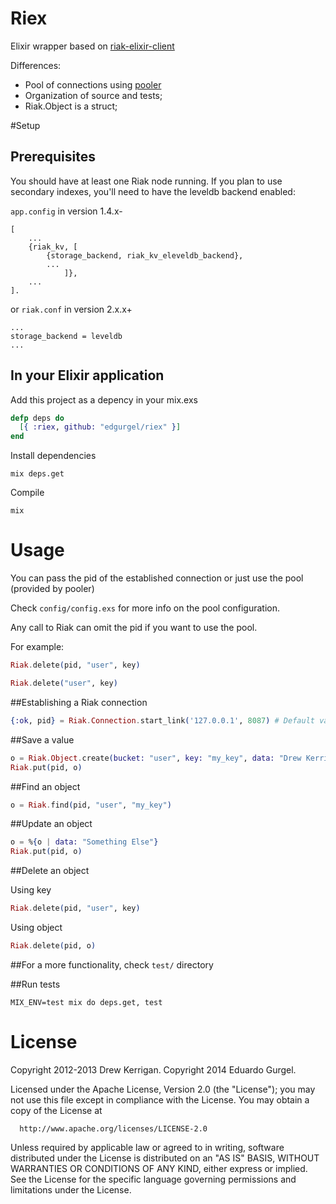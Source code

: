 # Riex

Elixir wrapper based on [riak-elixir-client](https://github.com/drewkerrigan/riak-elixir-client)

Differences:

* Pool of connections using [pooler](http://github.com/seth/pooler)
* Organization of source and tests;
* Riak.Object is a struct;

#Setup

## Prerequisites

You should have at least one Riak node running. If you plan to use secondary indexes, you'll need to have the leveldb backend enabled:

`app.config` in version 1.4.x-

```
[
    ...
    {riak_kv, [
        {storage_backend, riak_kv_eleveldb_backend},
        ...
            ]},
    ...
].
```

or `riak.conf` in version 2.x.x+

```
...
storage_backend = leveldb
...
```

## In your Elixir application

Add this project as a depency in your mix.exs

```elixir
defp deps do
  [{ :riex, github: "edgurgel/riex" }]
end
```

Install dependencies

```
mix deps.get
```

Compile

```
mix
```

# Usage

You can pass the pid of the established connection or just use the pool (provided by pooler)

Check `config/config.exs` for more info on the pool configuration.

Any call to Riak can omit the pid if you want to use the pool.

For example:

```elixir
Riak.delete(pid, "user", key)

Riak.delete("user", key)
```

##Establishing a Riak connection

```elixir
{:ok, pid} = Riak.Connection.start_link('127.0.0.1', 8087) # Default values
```

##Save a value

```elixir
o = Riak.Object.create(bucket: "user", key: "my_key", data: "Drew Kerrigan")
Riak.put(pid, o)
```

##Find an object

```elixir
o = Riak.find(pid, "user", "my_key")
```

##Update an object

```elixir
o = %{o | data: "Something Else"}
Riak.put(pid, o)
```

##Delete an object

Using key

```elixir
Riak.delete(pid, "user", key)
```

Using object

```elixir
Riak.delete(pid, o)
```

##For a more functionality, check `test/` directory

##Run tests

```
MIX_ENV=test mix do deps.get, test
```

# License

Copyright 2012-2013 Drew Kerrigan.
Copyright 2014 Eduardo Gurgel.

  Licensed under the Apache License, Version 2.0 (the "License");
  you may not use this file except in compliance with the License.
  You may obtain a copy of the License at

      http://www.apache.org/licenses/LICENSE-2.0

  Unless required by applicable law or agreed to in writing, software
  distributed under the License is distributed on an "AS IS" BASIS,
  WITHOUT WARRANTIES OR CONDITIONS OF ANY KIND, either express or implied.
  See the License for the specific language governing permissions and
  limitations under the License.

